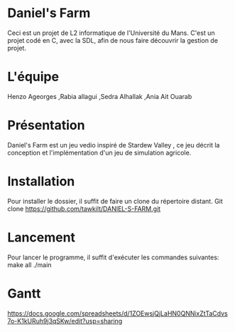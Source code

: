 # Daniel's Farm
Ceci est un projet de L2 informatique de l'Université du Mans. C'est un projet codé en C, avec la SDL, afin de nous faire découvrir la gestion de projet. 

# L'équipe 
Henzo Ageorges ,Rabia allagui ,Sedra Alhallak ,Ania Ait Ouarab
# Présentation 
Daniel's Farm est un jeu vedio inspiré de Stardew Valley , ce jeu décrit la conception et l'implémentation d'un jeu de simulation agricole.
# Installation
Pour installer le dossier, il suffit de faire un clone du répertoire distant. Git clone https://github.com/tawkilt/DANIEL-S-FARM.git 
# Lancement
Pour lancer le programme, il suffit d'exécuter les commandes suivantes: make all ./main
# Gantt 
https://docs.google.com/spreadsheets/d/1ZOEwsjQjLaHN0QNNixZtTaCdvs7o-K1kURuh9j3qSKw/edit?usp=sharing
